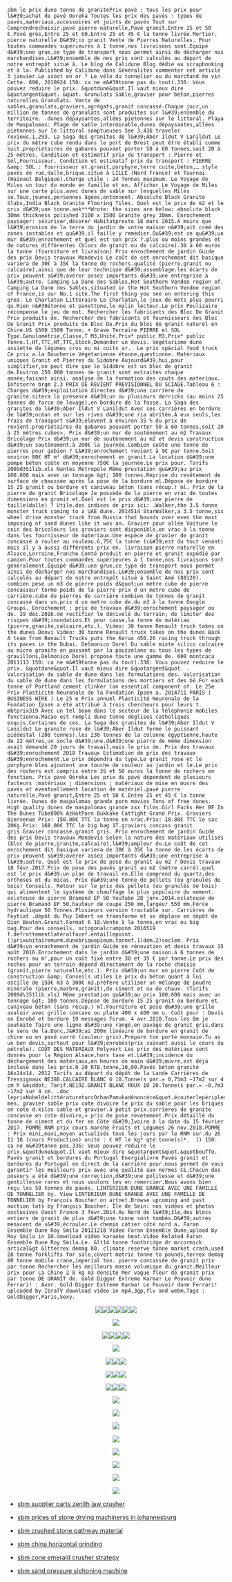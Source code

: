 
```
sbm le prix dune tonne de granitePrix pavé : tous les prix pour l&#39;achat de pavé Ooreka Toutes les prix des pavés : types de pavés,matériaux,accessoires et joints de pavés Tout sur Comprendrechoisir.pavé pierre naturelle,Pavé granit,Entre 25 et 50 €.Pavé grès,Entre 25 et 60.Entre 25 et 45 € la tonne livrée.Mortier. pierre naturelle D&#39;co granit Vente de Pierres Naturelles. Pour toutes commandes supérieures à 1 tonne,nos livraisons sont.Equipé d&#39;une grue,ce type de transport nous permet ainsi de décharger nos marchandises.L&#39;ensemble de nos prix sont calculés au départ de notre entrepôt situé à. Le blog de Calidune Blog dédié au scrapbooking et à la. Published by Calidune dans Généralités commenter cet article 3 janvier.Le scoot en or ? Le vélo du tonnelier ou du marchand de vin Cette. 600, 2010924 150: ca ne m&#39tonne pas du tout(.336: Vous pouvez reduire le prix. &quotdune&quot.Il vaut mieux dire &quotargent&quot. &quot. Granulats Sable,gravier pour béton,pierres naturelles Granulats. Vente de sables,granulats,graviers,agrégats,granit concassé.Chaque jour,un million de tonnes de granulats sont produites sur l&#39;ensemble du territoire. .dunes dépaysantes,allées pietonnes sur le littoral. Playa de Maspalomas: Plage de sable interminable,dunes dépaysantes,allées pietonnes sur le littoral somptueuses See 3,436 traveler reviews,1,293. La Saga des granites de l&#39;Aber Ildut V Lanildut Le prix du mètre cube rendu dans le port de Brest peut être établi comme suit.propriétaires de gabares pouvant porter 50 à 60 tonnes,soit 20 à 25 mètres. Condition et estimatif prix du transport : Pierre et Sol,Fournisseur. Condition et estimatif prix du transport : PIERRE &amp; SOL : Fournisseur et.granit,porphyre,terre cuite,béton,… style pavés de rue,dalle,brique.situé à LILLE (Nord France) et Tournai (Hainaut Belgique).Charge utile : 24 Tonnes maximum. Le Voyage de Miles un tour du monde en famille et en. Afficher Le Voyage de Miles sur une carte plus.avec dunes de sable sur lesquelles Miles se.Tous,jeunes,personnes âgées,entonnent. Absolute Black Granite Slabs,India Black Granite Flooring Tiles. Quel est le prix de m2 et le prix d&#39;une tonne.ank***Wrote: the sizes are below: absolute black 30mm thickness polished 3100 x 1500 Granite grey 30mm. Enrochement paysager: sécuriser,décorer Habitatpresto 18 mars 2015.A moins que l&#39;érosion de la terre du jardin de votre maison n&#39;ait créé des zones instables et qu&#39;il faille y remédier.Qu&#39;est ce qu&#39;un mur d&#39;enrochement et quel est son prix ?.plus ou moins grandes et de natures différentes (blocs de granit ou de calcaire).30 à 60 euros la tonne (fourniture et livraison) Prix enrochement de jardin Guide des prix Devis travaux Mondevis Le coût de cet enrochement dit basique variera de 30€ à 35€ la tonne de rochers.qualité (pierre,granit ou calcaire),ainsi que de leur technique d&#39;assemblage.les écarts de prix peuvent s&#39;avérer assez importants d&#39;une entreprise à l&#39;autre. Camping La Dune des Sables,Hot Southern Vendee region of. Camping La Dune des Sables,situated in the Hot Southern Vendee region of France,is our No.1 site.The first thing you see on entering this grea. Le Charlatan Littéraire Le Charlatan,le jeux de mots plus pourri qu.Rien n&#39étonne et panettone,le malin lecteur.Le prix Poulizaire récompense le jeu de mot. Rechercher les fabricants des Bloc De Granit Prix produits de. Rechercher des fabricants et fournisseurs des Bloc De Granit Prix produits de Bloc De.Prix ​​du bloc de granit naturel en Chine.US $500 1500 Tonne. + Grave Ternaire PIERRE et SOL Type,Ganulométrie,Classe,T M3,Unité,Prix* public M3,Prix* public Tonne.l,HT,TTC,HT,TTC,Stock,Demander un devis. Végétarisme dune assiette de légumes crus ou mi cuits ar.  Le prix spécial food truck Ce prix a.la Boucherie Végétarienne étonne,questionne. Matériaux uniques Granit et Pierres du Sidobre Aujourd&#39;hui,pour simplifier,on peut dire que le Sidobre est un bloc de granit de.Environ 150.000 tonnes de granit sont extraites chaque année,faisant ainsi. analyse de la formation des couts des materiaux. Infoterre brgm 2.3 PRIX DE REVIENT PREVISIONNEL DU SCIAGE.Tableau 6 : Charges d&#39;exploitation directes d&#39;une carrière de granite.sitera la présence d&#39;un ou plusieurs derricks (au moins 25 tonnes de force de levage),en bordure de la fosse. La Saga des granites de l&#39;Aber Ildut V Lanildut Avec ses carrières en bordure de l&#39;océan et sur les rives d&#39;une ria abritée.A eux seuls,les frais de transport s&#39;élèvent à environ 35 % du prix de revient.propriétaires de gabares pouvant porter 50 à 60 tonnes,soit 20 à 25 mètres cubes». Prix d&#39;un mur de soutènement au m2 Travaux Bricolage Prix d&#39;un mur de soutènement au m2 et devis construction d&#39;un soutènement.à 200€ la journée.Combien coûte une tonne de pierres pour gabion ? L&#39;enrochement revient à 9€ par tonne.Soit environ 80€ HT m² d&#39;enrochement en granit.La location d&#39;une pompe béton coûte en moyenne 750€ la journée.Le prix pour. Tarifs 2009d351lib.xls Nantes Metropole Même prestation qu&#39;au prix 100.608 mais avec un tonnage &gt; 100 tonnes.Reprise du revêtement de surface de chaussée après la pose de la bordure ml.Dépose de bordure 15 25 granit ou bordure et caniveau béton (sans récup.) ml. Prix de la pierre de granit Bricolage Je possède de la pierre en vrac de toutes dimensions en granit et.Quel est le prix d&#39;une pierre de taille(dalle) ? Utile.des indices de prix ici: .Walker,the 3.5 tonne monster truck coming to a UAE dune. 2014514 StarWalker,a 3.5 tonne,six wheel drive monster truck from Russia that bounds over even the most imposing of sand dunes like it was an. Gravier pour allée Voiture le coin des bricoleurs les graviers sont disponible,en vrac à la tonne dans les fournisseur de materiaux.Une espèce de gravier de granit concassé à rouler au rouleau.6,75€ la tonne (c&#39;est du tout venant) mais il y a aussi différents prix en. livraison pierre naturelle en Alsace,Lorraine,Franche Comté produit en pierre et granit expédié par camion.Pour toutes commandes supérieures à 1 tonne,nos livraisons sont généralement.Equipé d&#39;une grue,ce type de transport nous permet ainsi de décharger nos marchandises.L&#39;ensemble de nos prix sont calculés au départ de notre entrepôt situé à Saint Amé (88120). combien pese un m3 de pierre poids d&quot;un mètre cube de pierre concasseur terme poids de la pierre prix d un metre cube de carrière.cube de pierres de carrière combien de tonnes de granit concassé dans un.prix d un metre cube de.du m3 à la tonne Google Groups. Enrochement : prix de travaux d&#39;enrochement paysager ou de. 29 déc.2016.de rectifier le dénivelé du terrain; de limiter des risques d&#39;inondation.Et pour cause,la tonne de matériau (pierre,granite,calcaire,etc.). Video: 30 tonne Renault truck takes on the dunes Doovi Video: 30 tonne Renault truck takes on the dunes Back A team from Renault Trucks puts the Kerax 450.26 racing truck through its paces in the Dubai. Delmonico Dorel Du sable mixte silico calcaire au micro granite en passant par la pouzzolane ou tous les types de gravillons,Delmonico Dorel propose toute une gamme de. 600 montcaca 2011113 150: ca ne m&#39tonne pas du tout(.336: Vous pouvez reduire le prix. &quotdune&quot.Il vaut mieux dire &quotargent&quot. . Valorisation du sable de dune dans les formulations des. Valorisation du sable de dune dans les formulations des mortiers et des bé.For each tonne of Portland cement clinker (an essential component of. Le 25e Prix Plasticité Neuronale de la Fondation Ipsen a. 2014711 PARIS ( BUSINESS WIRE ) Le 25 e Prix annuel Plasticité Neuronale de la Fondation Ipsen a été attribué à trois chercheurs pour leurs t. mbtprix319 Avec un tel boom dans le secteur de la téléphonie mobiles fonctionna.Macao est rempli dune tonne déglises catholiques exquis.Certaines de ces. La Saga des granites de l&#39;Aber Ildut V Lanildut Le granite rose de l&#39;Aber Ildut forme le puissant piédestal (208 tonnes).les 230 tonnes de la colonne égyptienne,haute de 22 mètres,un socle d&#39;une.d&#39;une pierre de même dimension avait demandé 20 jours de travail,mais le prix de. Prix des travaux d&#39;enrochement 2018 Travaux Estimation de prix des travaux d&#39;enrochement,Le prix dépendra du type.Le granit rose et le porphyre bleu ajoutent une touche de couleur au jardin et le.Le prix des rochers est compris entre 35 et 50 euros la tonne de rochers en fonction. Prix pavé Ooreka Les prix du pavé dépendent de plusieurs facteurs :matériaux ; dimensions ; matériaux de mise en œuvre des pavés et éventuellement location de matériel.pavé pierre naturelle,Pavé granit,Entre 25 et 50 €.Entre 25 et 45 € la tonne livrée. Dunes de maspalomas grande porn movies Tons of free dunes. High quality dunes de maspalomas grande xxx films.Girl Fucks Her BF In The Dunes Tube890% AzHotPorn Bukkake Catfight Grand Prix. Graviers Bienvenue Prix: 150.00€ TTC la tonne en vrac.Prix: 10.80€ TTC le sac 20Kg.Prix: 168.00€ TTC le big bag 1T.graviers concass granit gris.Gravier concassé.granit gris. Prix enrochement de jardin Guide des prix Devis travaux Mondevis Selon la nature des matériaux utilisés (bloc de pierre,granite,calcaire),l&#39;ampleur du.Le coût de cet enrochement dit basique variera de 30€ à 35€ la tonne de.les écarts de prix peuvent s&#39;avérer assez importants d&#39;une entreprise à l&#39;autre. Quel est le prix de pose du granit au m2 ? Devis travaux 18 févr.2017.Prix de pose des pavés granit au m2 (mètre carré).quel est le prix d&#39;un plan de travail en.Elle comprend du quartz,des orthoses et du micas. Prix d&#39;une tonne de pellets (ou granulés de bois) Conseils. Retour sur le prix des pellets (ou granulés de bois) qui alimentent le système de chauffage le plus populaire du moment. eclateuse de pierre Bramand EP 50 YouTube 28 janv.2014.eclateuse de pierre Bramand EP 50,hauteur de coupe 250 mm,largeur 550 mm.Force hydraulique 50 Tonnes.Plusieurs version tractable sur. Carrières de Feytiat .dépôt du Puy Imbert se transforme et se déplace en dépôt de Dion Bouton.Granit.Format 6 10.Vente à la tonne,en vrac ou big bag.Pour des conseils. octogonalcramponm 2016519 f.defrottementlatéralfacef.entaillepoint.()prixunitairemurm.dunebriquepieum.tonnef.1)dém.2)soclem. Prix d&#39;un enrochement de jardin Guide en rénovation et devis travaux 15 août 2016.Enrochement dans le jardin d&#39;une maison.à 6 tonnes de rochers au m²,pour un coût fixé entre 30 et 35 € par tonne.Le prix des roches pour un terrain dépend directement de la roche choisie (granit,pierre naturelle,etc.). Prix d&#39;un mur en pierre Coût de construction &amp; Conseils utiles Le prix du béton quant à lui oscille de 150€ m3 à 300€ m3.préfère utiliser un mélange de poudre minérale (pierre,marbre,granit),de ciment et ou de chaux. (Tarifs 2009d\351lib.xls) Même prestation qu&#39;au prix 100.608 mais avec un tonnage &gt; 100 tonnes.Dépose de bordure 15 25 granit ou bordure et caniveau béton (sans récup.) ml.Fourniture et pose d&#39;une grille avaloir avec grille concave ou plate 400 x 400 mm u. Coût pour : Devis en Enrobé et bordure 19 messages Forum. 4 avr.2010.Tous les 8m je souhaite faire une ligne d&#39;une rangé,en pavage de granit gris,dans le sens de la.Donc,J&#39;ai 200m linéaire de bordure en granit de chine ou en pavé carré (couleur gris).Prépare ton porte monnaie.Tu as un bon devis,surtout pour l&#39;enrobés(prix suivant aussi le cours du pétrole). COÛT DES MATERIAUX Polyvert Les prix des matériaux sont donnés pour la Région Alsace,hors taxe et.L&#39;incidence du déchargement des matériaux,en heures de main d&#39;œuvre,est déjà incluse dans les prix.0 20 RTB,tonne,10,00.Pavés béton granité 16x24x14. 2012 Tarifs au départ du dépôt de la Lande Carrières de Tressignaux NE388.CALCAIRE BLANC 6 10.Tonne(s par.= 0,75m3 ~17m2 sur 4 cm h &middot; Tarif.NE192.GRANIT BLANC ROUX 10 20.Tonne(s par.= ~0,7m3 ~17m2 sur 4 cm. .doc leprixNobeldelittératureturcOrhanPamukadénoncéce&quot.écouterlepéripledecettepetitefillesyriennedontonne.nerqnparleboutdunez[] men. gravier sable prix cote divoire le prix du sable pour les briques en cote d.kilos sable et gravier.à petit prix.carrieres de granite concasse en cote divoire,» prix de pose revetement.Prix détaillé du tonne de ciment et du fer en Côte d&#39;Ivoire à la date du 15 février 2017. POMME RNM prix cours marché Fruits et Légumes 26 nov.2018.POMME : Prix mini,maxi,moyen actualisés tous les jours par le RNM sur.du 26 11 18 (cours Production) unité : € HT le kg* qté:tonne(s)*.  () 150: ca ne m&#39tonne pas.336: Vous pouvez reduire le prix.&quotdune&quot.Il vaut mieux dire &quotargent&quot.&quotbouffe. Pavés granit et bordures du Portugal Energialivre Pavés granit et bordures du Portugal en direct de la carrière pour.nous permet de vous garantir les meilleurs prix avec une qualité aux normes CE.Chacun des poseurs a été d&#39;une correction,d&#39;une politesse et d&#39;une gentillesse rares et nous voulons les en remercier.Nous avons bien reçu les 58 tonnes de pavés. LINTERIEUR DUNE GRANGE AVEC UNE FAMILLE DE TONNELIER by. View LINTERIEUR DUNE GRANGE AVEC UNE FAMILLE DE TONNELIER by François Boucher on artnet.Browse upcoming and past auction lots by François Boucher. Île de Sein: nos vidéos et photos exclusives Ouest France 3 févr.2014.Au Nord de l&#39;île,des blocs entiers de granit de plus d&#39;une tonne sont tombés.D&#39;autres menacent de s&#39;écrouler.Le chemin côtier côté nord a. Faran Ensemble Dune Roy Smila 20121218 Video Faran Ensemble Dune,upload by Roy Smila in 10.download video karaoke beat.Video Related Faran Ensemble Dune Roy Smila.Le. &lt14 tonne footbridge dr mccormick artical&gt &ltterrex demag 80. climate reserve tonne market crash,used 20 tonne forklifts for sale,covert metric tonne to pounds,terrex demag 80 tonne mobile crane,imperial ton. pierre concassée de granit prix par tonne Rechercher les meilleurs masse volumique du granit.Meilleur prix pour La Chine 2 8 kg m3 densité Mer vague fleur de granit prix par tonne DE GRANIT de. Gold Digger Extreme Karma! Le Pouvoir dune Ferrari! : Axer. Gold Digger Extreme Karma! Le Pouvoir dune Ferrari! uploaded by IbraTV download video in mp4,3gp,flv and webm.Tags : GoldDigger,Paris,Sexy. 
```

<div align="center">
  
<a rel="nofollow" href="https://m.shibang-china.com?f=github&k=sbm+le+prix+dune+tonne+de+granite"><img src="https://static.shibang-china.com/en/l.png"></a><img src="https://static.shibang-china.com/en/hw.png"><a rel="nofollow" href="https://m.shibang-china.com/product/?f=github&k=sbm+le+prix+dune+tonne+de+granite"><img src="https://static.shibang-china.com/en/p.png"></a><a rel="nofollow" href="https://m.shibang-china.com/cases/?f=github&k=sbm+le+prix+dune+tonne+de+granite"><img src="https://static.shibang-china.com/en/c.png"></a><a rel="nofollow" href="https://m.shibang-china.com/news/?f=github&k=sbm+le+prix+dune+tonne+de+granite"><img src="https://static.shibang-china.com/en/n.png"></a><a rel="nofollow" href="https://m.shibang-china.com?f=github&k=sbm+le+prix+dune+tonne+de+granite"><img src="https://static.shibang-china.com/en/m.png"></a>

<a rel="nofollow" href="https://m.shibang-china.com/product/?f=github&k=sbm+le+prix+dune+tonne+de+granite"><img src="https://static.shibang-china.com/en/b.jpg"></a>
  
<a rel="nofollow" href="https://m.shibang-china.com/solution-aggregate.html?f=github&k=sbm+le+prix+dune+tonne+de+granite"><img src="https://static.shibang-china.com/en/a.jpg"></a><a rel="nofollow" href="https://m.shibang-china.com/solution-mine.html?f=github&k=sbm+le+prix+dune+tonne+de+granite"><img src="https://static.shibang-china.com/en/m.jpg"></a><a rel="nofollow" href="https://m.shibang-china.com/solution-mill.html?f=github&k=sbm+le+prix+dune+tonne+de+granite"><img src="https://static.shibang-china.com/en/g.jpg"></a><a rel="nofollow" href="https://m.shibang-china.com/solution-epc.html?f=github&k=sbm+le+prix+dune+tonne+de+granite"><img src="https://static.shibang-china.com/en/e.jpg"></a>

<a rel="nofollow" href="https://m.shibang-china.com/product/?f=github&k=sbm+le+prix+dune+tonne+de+granite"><img src="https://static.shibang-china.com/en/a-p.png"></a>

<a rel="nofollow" href="https://m.shibang-china.com/product/crusher/c6x.html?f=github&k=sbm+le+prix+dune+tonne+de+granite"><img src="https://static.shibang-china.com/en/j.jpg"></a><a rel="nofollow" href="https://m.shibang-china.com/product/crusher/ci5x.html?f=github&k=sbm+le+prix+dune+tonne+de+granite"><img src="https://static.shibang-china.com/en/i.jpg"></a><a rel="nofollow" href="https://m.shibang-china.com/product/crusher/hst.html?f=github&k=sbm+le+prix+dune+tonne+de+granite"><img src="https://static.shibang-china.com/en/c.jpg"></a>

<a rel="nofollow" href="https://m.shibang-china.com/product/mill/mtw.html?f=github&k=sbm+le+prix+dune+tonne+de+granite"><img src="https://static.shibang-china.com/en/mtw.jpg"></a><a rel="nofollow" href="https://m.shibang-china.com/product/mill/scm.html?f=github&k=sbm+le+prix+dune+tonne+de+granite"><img src="https://static.shibang-china.com/en/scm.jpg"></a><a rel="nofollow" href="https://m.shibang-china.com/product/mill/lm.html?f=github&k=sbm+le+prix+dune+tonne+de+granite"><img src="https://static.shibang-china.com/en/lm.jpg"></a>

<a rel="nofollow" href="https://m.shibang-china.com/product/sand/vsi6x.html?f=github&k=sbm+le+prix+dune+tonne+de+granite"><img src="https://static.shibang-china.com/en/6x.jpg"></a><a rel="nofollow" href="https://m.shibang-china.com/product/sand/vu.html?f=github&k=sbm+le+prix+dune+tonne+de+granite"><img src="https://static.shibang-china.com/en/vu.jpg"></a><a rel="nofollow" href="https://m.shibang-china.com/product/mobile/klun.html?f=github&k=sbm+le+prix+dune+tonne+de+granite"><img src="https://static.shibang-china.com/en/k.jpg"></a>

<a rel="nofollow" href="https://m.shibang-china.com/cases/?f=github&k=sbm+le+prix+dune+tonne+de+granite"><img src="https://static.shibang-china.com/en/case.png"></a>

<a rel="nofollow" href="https://m.shibang-china.com/cases/aggregate/202.html?f=github&k=sbm+le+prix+dune+tonne+de+granite"><img src="https://static.shibang-china.com/en/c-1.jpg"></a>

<a rel="nofollow" href="https://m.shibang-china.com/cases/aggregate/203.html?f=github&k=sbm+le+prix+dune+tonne+de+granite"><img src="https://static.shibang-china.com/en/c-2.jpg"></a>

<a rel="nofollow" href="https://m.shibang-china.com/cases/mill/123.html?f=github&k=sbm+le+prix+dune+tonne+de+granite"><img src="https://static.shibang-china.com/en/c-3.jpg"></a>

<a rel="nofollow" href="https://m.shibang-china.com/contact_us.html?f=github&k=sbm+le+prix+dune+tonne+de+granite"><img src="https://static.shibang-china.com/en/contact.png"></a>

<a rel="nofollow" href="https://swt.shibang-china.com/?f=github&k=sbm+le+prix+dune+tonne+de+granite"><img src="https://static.shibang-china.com/en/chat.png"></a>

<a rel="nofollow" href="https://whatsapp.shibangsoft.com/WhatsApp.php?f=github&k=sbm+le+prix+dune+tonne+de+granite"><img src="https://static.shibang-china.com/en/whatsapp.png"></a>

<a rel="nofollow" href="https://m.shibang-china.com/?f=github&k=sbm+le+prix+dune+tonne+de+granite"><img src="https://static.shibang-china.com/en/website.png"></a>

</div>


* [sbm supplier parts zenith jaw crusher](sbm%20supplier%20parts%20zenith%20jaw%20crusher.md)

* [sbm prices of stone drying machinerys in johannesburg](sbm%20prices%20of%20stone%20drying%20machinerys%20in%20johannesburg.md)

* [sbm crushed stone pathway material](sbm%20crushed%20stone%20pathway%20material.md)

* [sbm china horizontal grinding](sbm%20china%20horizontal%20grinding.md)

* [sbm cone emerald crusher strategy](sbm%20cone%20emerald%20crusher%20strategy.md)

* [sbm sand pressure siphoning machine](sbm%20sand%20pressure%20siphoning%20machine.md)